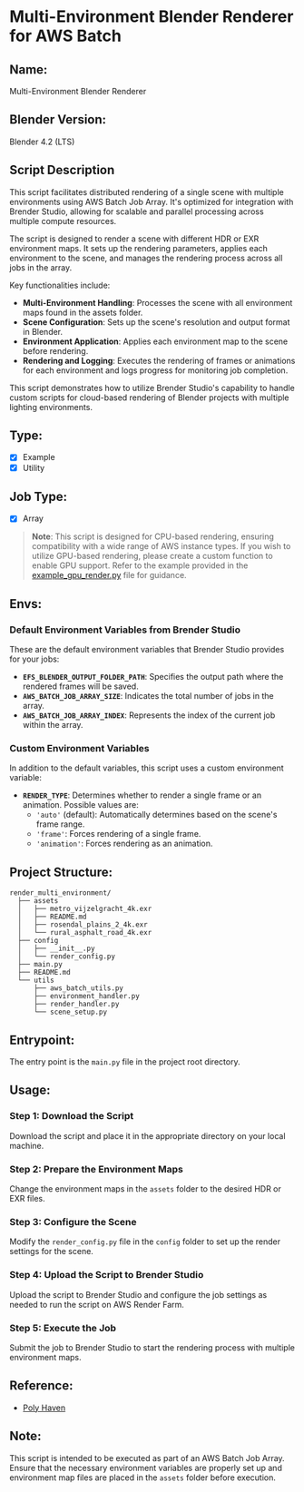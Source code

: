 # Multi-Environment Blender Renderer for AWS Batch

## Name:
Multi-Environment Blender Renderer

## Blender Version:
Blender 4.2 (LTS)

## Script Description
This script facilitates distributed rendering of a single scene with multiple environments using AWS Batch Job Array. It's optimized for integration with Brender Studio, allowing for scalable and parallel processing across multiple compute resources.

The script is designed to render a scene with different HDR or EXR environment maps. It sets up the rendering parameters, applies each environment to the scene, and manages the rendering process across all jobs in the array.

Key functionalities include:
- **Multi-Environment Handling**: Processes the scene with all environment maps found in the assets folder.
- **Scene Configuration**: Sets up the scene's resolution and output format in Blender.
- **Environment Application**: Applies each environment map to the scene before rendering.
- **Rendering and Logging**: Executes the rendering of frames or animations for each environment and logs progress for monitoring job completion.

This script demonstrates how to utilize Brender Studio's capability to handle custom scripts for cloud-based rendering of Blender projects with multiple lighting environments.

## Type:
- [x] Example
- [x] Utility

## Job Type:
- [x] Array


> **Note**: This script is designed for CPU-based rendering, ensuring compatibility with a wide range of AWS instance types. If you wish to utilize GPU-based rendering, please create a custom function to enable GPU support. Refer to the example provided in the [example_gpu_render.py](path/to/example_gpu_render.py) file for guidance.


## Envs:

### Default Environment Variables from Brender Studio
These are the default environment variables that Brender Studio provides for your jobs:

- **`EFS_BLENDER_OUTPUT_FOLDER_PATH`**: Specifies the output path where the rendered frames will be saved.
- **`AWS_BATCH_JOB_ARRAY_SIZE`**: Indicates the total number of jobs in the array.
- **`AWS_BATCH_JOB_ARRAY_INDEX`**: Represents the index of the current job within the array.

### Custom Environment Variables
In addition to the default variables, this script uses a custom environment variable:

- **`RENDER_TYPE`**: Determines whether to render a single frame or an animation. Possible values are:
  - `'auto'` (default): Automatically determines based on the scene's frame range.
  - `'frame'`: Forces rendering of a single frame.
  - `'animation'`: Forces rendering as an animation.

## Project Structure:
```
render_multi_environment/
  ├── assets
  │   ├── metro_vijzelgracht_4k.exr
  │   ├── README.md
  │   ├── rosendal_plains_2_4k.exr
  │   └── rural_asphalt_road_4k.exr
  ├── config
  │   ├── __init__.py
  │   └── render_config.py
  ├── main.py
  ├── README.md
  └── utils
      ├── aws_batch_utils.py
      ├── environment_handler.py
      ├── render_handler.py
      └── scene_setup.py
```

## Entrypoint:
The entry point is the `main.py` file in the project root directory.


## Usage:

### Step 1: Download the Script
Download the script and place it in the appropriate directory on your local machine.

### Step 2: Prepare the Environment Maps
Change the environment maps in the `assets` folder to the desired HDR or EXR files.

### Step 3: Configure the Scene
Modify the `render_config.py` file in the `config` folder to set up the render settings for the scene.

### Step 4: Upload the Script to Brender Studio
Upload the script to Brender Studio and configure the job settings as needed to run the script on AWS Render Farm.

### Step 5: Execute the Job
Submit the job to Brender Studio to start the rendering process with multiple environment maps.

## Reference:
- [Poly Haven](https://polyhaven.com/hdris)

## Note:
This script is intended to be executed as part of an AWS Batch Job Array. Ensure that the necessary environment variables are properly set up and environment map files are placed in the `assets` folder before execution.

